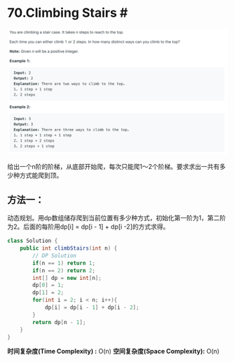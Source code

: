 # 70.Climbing Stairs \#

![](.gitbook/assets/image%20%2838%29.png)

给出一个n阶的阶梯，从底部开始爬，每次只能爬1～2个阶梯。要求求出一共有多少种方式能爬到顶。

## 方法一：

动态规划。用dp数组储存爬到当前位置有多少种方式，初始化第一阶为1，第二阶为2。后面的每阶用dp\[i\] = dp\[i - 1\] + dp\[i -2\]的方式求得。

```java
class Solution {
    public int climbStairs(int n) {
        // DP Solution
        if(n == 1) return 1;
        if(n == 2) return 2;
        int[] dp = new int[n];
        dp[0] = 1;
        dp[1] = 2;
        for(int i = 2; i < n; i++){
            dp[i] = dp[i - 1] + dp[i - 2];
        }
        return dp[n - 1];
    }
}
```

**时间复杂度\(Time Complexity\) :** O\(n\)          **空间复杂度\(Space Complexity\):** O\(n\)


